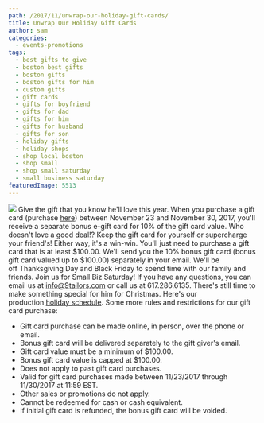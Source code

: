 ```yaml
---
path: /2017/11/unwrap-our-holiday-gift-cards/
title: Unwrap Our Holiday Gift Cards
author: sam
categories: 
  - events-promotions
tags: 
  - best gifts to give
  - boston best gifts
  - boston gifts
  - boston gifts for him
  - custom gifts
  - gift cards
  - gifts for boyfriend
  - gifts for dad
  - gifts for him
  - gifts for husband
  - gifts for son
  - holiday gifts
  - holiday shops
  - shop local boston
  - shop small
  - shop small saturday
  - small business saturday
featuredImage: 5513
---
```

![](https://res.cloudinary.com/l9tl/image/upload/v1511386232/gift_card_main_cnmqnb.jpg) Give the gift that you know he'll love this year. When you purchase a gift card (purchase [here](https://9tailors.punchey.com/giftcards)) between November 23 and November 30, 2017, you'll receive a separate bonus e-gift card for 10% of the gift card value. Who doesn't love a good deal!? Keep the gift card for yourself or supercharge your friend's! Either way, it's a win-win. You'll just need to purchase a gift card that is at least $100.00. We'll send you the 10% bonus gift card (bonus gift card valued up to $100.00) separately in your email. We'll be off Thanksgiving Day and Black Friday to spend time with our family and friends. Join us for Small Biz Saturday! If you have any questions, you can email us at [info@9tailors.com](mailto:info@9tailors.com) or call us at 617.286.6135. There's still time to make something special for him for Christmas. Here's our production [holiday schedule](http://blog.9tailors.com/2017/11/our-november-holiday-schedule/). Some more rules and restrictions for our gift card purchase:

*   Gift card purchase can be made online, in person, over the phone or email.
*   Bonus gift card will be delivered separately to the gift giver's email.
*   Gift card value must be a minimum of $100.00.
*   Bonus gift card value is capped at $100.00.
*   Does not apply to past gift card purchases.
*   Valid for gift card purchases made between 11/23/2017 through 11/30/2017 at 11:59 EST.
*   Other sales or promotions do not apply.
*   Cannot be redeemed for cash or cash equivalent.
*   If initial gift card is refunded, the bonus gift card will be voided.